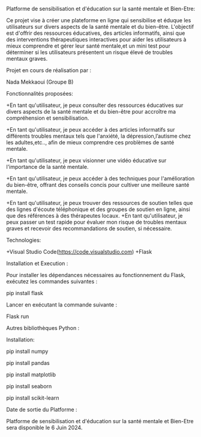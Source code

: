 Platforme de sensibilisation et d'éducation sur la santé mentale et Bien-Etre:

Ce projet vise à créer une plateforme en ligne qui sensibilise et éduque les utilisateurs sur divers aspects de la santé mentale et du bien-être. L'objectif est d'offrir des ressources éducatives, des articles informatifs, ainsi que des interventions thérapeutiques interactives pour aider les utilisateurs à mieux comprendre et gérer leur santé mentale,et un mini test pour déterminer si les utilisateurs présentent un risque élevé de troubles mentaux graves.



Projet en cours de réalisation par :

Nada Mekkaoui (Groupe B)

Fonctionnalités proposées:

+En tant qu'utilisateur, je peux consulter des ressources éducatives sur divers aspects de la santé mentale et du bien-être pour accroître ma compréhension et sensibilisation.

+En tant qu'utilisateur, je peux accéder à des articles informatifs sur différents troubles mentaux tels que l'anxiété, la dépression,l’autisme chez les adultes,etc.., afin de mieux comprendre ces problèmes de santé mentale.

+En tant qu'utilisateur, je peux visionner une vidéo éducative sur l'importance de la santé mentale.

+En tant qu'utilisateur, je peux accéder à des techniques pour l'amélioration du bien-être, offrant des conseils concis pour cultiver une meilleure santé mentale.

+En tant qu'utilisateur, je peux trouver des ressources de soutien telles que des lignes d'écoute téléphonique et des groupes de soutien en ligne, ainsi que des références à des thérapeutes locaux. +En tant qu'utilisateur, je peux passer un test rapide pour évaluer mon risque de troubles mentaux graves et recevoir des recommandations de soutien, si nécessaire.

Technologies:

+Visual Studio Code(https://code.visualstudio.com) +Flask

Installation et Execution :

Pour installer les dépendances nécessaires au fonctionnement du Flask, exécutez les commandes suivantes :

pip install flask

Lancer en exécutant la commande suivante :

Flask run

Autres bibliothèques Python :

Installation:

pip install numpy

pip install pandas

pip install matplotlib

pip install seaborn

pip install scikit-learn

Date de sortie du Platforme :

Platforme de sensibilisation et d'éducation sur la santé mentale et Bien-Etre sera disponible le 6 Juin 2024.
